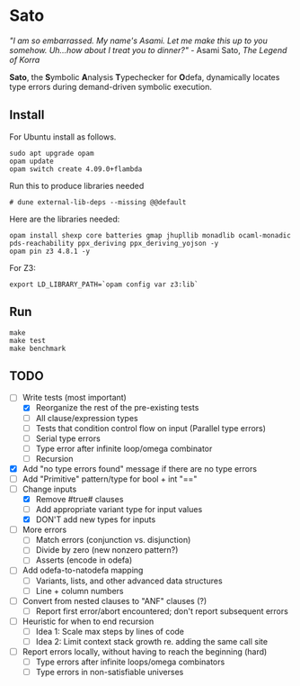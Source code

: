 Sato
=====

_"I am so embarrassed. My name's Asami. Let me make this up to you somehow. Uh...how about I treat you to dinner?"_ - Asami Sato, _The Legend of Korra_

**Sato**, the **S**ymbolic **A**nalysis **T**ypechecker for **O**defa, dynamically locates type errors during demand-driven symbolic execution.

Install
-------

For Ubuntu install as follows.

```
sudo apt upgrade opam
opam update
opam switch create 4.09.0+flambda
```


Run this to produce libraries needed
```
# dune external-lib-deps --missing @@default
```

Here are the libraries needed:
```
opam install shexp core batteries gmap jhupllib monadlib ocaml-monadic pds-reachability ppx_deriving ppx_deriving_yojson -y
opam pin z3 4.8.1 -y
```

For Z3:
```
export LD_LIBRARY_PATH=`opam config var z3:lib`
```

Run
---

```
make
make test
make benchmark
```

TODO
---
- [ ] Write tests (most important)
  - [x] Reorganize the rest of the pre-existing tests
  - [ ] All clause/expression types
  - [ ] Tests that condition control flow on input (Parallel type errors)
  - [ ] Serial type errors
  - [ ] Type error after infinite loop/omega combinator
  - [ ] Recursion
- [x] Add "no type errors found" message if there are no type errors
- [ ] Add "Primitive" pattern/type for bool + int "=="
- [ ] Change inputs
  - [x] Remove #true# clauses
  - [ ] Add appropriate variant type for input values
  - [x] DON'T add new types for inputs
- [ ] More errors
  - [ ] Match errors (conjunction vs. disjunction)
  - [ ] Divide by zero (new nonzero pattern?)
  - [ ] Asserts (encode in odefa)
- [ ] Add odefa-to-natodefa mapping
  - [ ] Variants, lists, and other advanced data structures
  - [ ] Line + column numbers
- [ ] Convert from nested clauses to "ANF" clauses (?)
  - [ ] Report first error/abort encountered; don't report subsequent errors
- [ ] Heuristic for when to end recursion
  - [ ] Idea 1: Scale max steps by lines of code
  - [ ] Idea 2: Limit context stack growth re. adding the same call site
- [ ] Report errors locally, without having to reach the beginning (hard)
  - [ ] Type errors after infinite loops/omega combinators
  - [ ] Type errors in non-satisfiable universes
